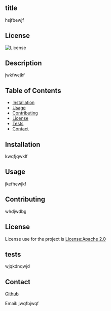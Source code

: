 ## title 
hsjfbewjf
## License
![License](https://img.shields.io/badge/License-Apache_2.0-blue.svg)
## Description
jwkfwejkf
## Table of Contents
- [Installation](#installation)
- [Usage](#usage)
- [Contributing](#contributing)
- [License](#license)
- [Tests](#tests)
- [Contact](#contact)
## Installation
kwqfjqwklf
## Usage
jkefhewjkf
## Contributing
whdjwdbg
## License
License use for the project is [License:Apache 2.0](https://opensource.org/licenses/Apache-2.0)
## tests
wjqkdnqwjd
## Contact
[Github](https://github.com/wjqdbwqjf)

Email: jwqfbjwqf
 